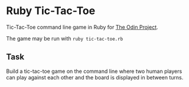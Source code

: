 # Ruby Tic-Tac-Toe

Tic-Tac-Toe command line game in Ruby for [The Odin Project](http://www.theodinproject.com/courses/ruby-programming/lessons/oop).

The game may be run with `ruby tic-tac-toe.rb`

## Task

Build a tic-tac-toe game on the command line where two human players can play against each other and the board is displayed in between turns.
